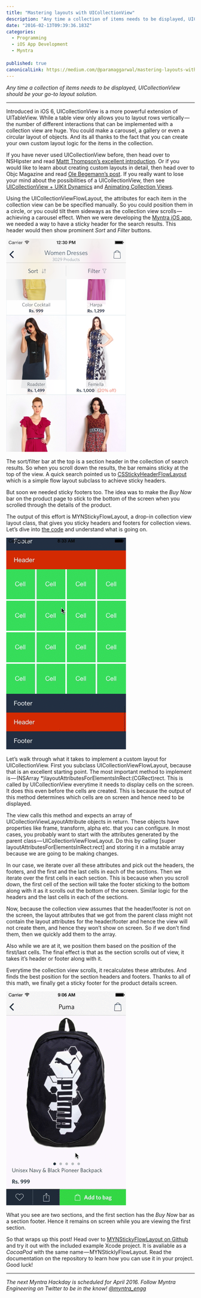 ```yaml
---
title: "Mastering layouts with UICollectionView"
description: "Any time a collection of items needs to be displayed, UICollectionView should be your go-to layout solution. Introduced in iOS 6, UICollectionView is a more powerful extension of UITableView. While a…"
date: "2016-02-13T09:39:36.183Z"
categories: 
  - Programming
  - iOS App Development
  - Myntra

published: true
canonicalLink: https://medium.com/@paramaggarwal/mastering-layouts-with-uicollectionview-2ab0639dcc92
---
```


_Any time a collection of items needs to be displayed, UICollectionView should be your go-to layout solution._

---

Introduced in iOS 6, UICollectionView is a more powerful extension of UITableView. While a table view only allows you to layout rows vertically — the number of different interactions that can be implemented with a collection view are huge. You could make a carousel, a gallery or even a circular layout of objects. And its all thanks to the fact that you can create your own custom layout logic for the items in the collection.

If you have never used UICollectionView before, then head over to NSHipster and read [Mattt Thompson’s excellent introduction](http://t.umblr.com/redirect?z=http%3A%2F%2Fnshipster.com%2Fuicollectionview%2F&t=ZGFlNmI3ZTdhNjc3MWYxZWU4NzcyNTFkNDcyYzAxMmIyNzA3ZjI4OCxsZEpTQ1JKdQ%3D%3D). Or if you would like to learn about creating custom layouts in detail, then head over to Objc Magazine and read [Ole Begemann’s post](http://t.umblr.com/redirect?z=http%3A%2F%2Fwww.objc.io%2Fissue-3%2Fcollection-view-layouts.html&t=MGZmYmUwMjIxMmI3OTY5ZTZjYmNhMGVjNDUyZjViYjkzZWU2ZWFjOCxsZEpTQ1JKdQ%3D%3D). If you really want to lose your mind about the possibilities of a UICollectionView, then see [UICollectionView + UIKit Dynamics](http://t.umblr.com/redirect?z=http%3A%2F%2Fwww.objc.io%2Fissue-5%2Fcollection-views-and-uidynamics.html&t=OWM3ZmIzYzM2NmJlZDY0ZDIwNmE2ZmIyOGU2ZTk5YWU2YTA1Y2IwNSxsZEpTQ1JKdQ%3D%3D) and [Animating Collection Views](http://t.umblr.com/redirect?z=http%3A%2F%2Fwww.objc.io%2Fissue-12%2Fcollectionview-animations.html&t=NzgxZGY3NjkwMWViYWI2ZWJkZmE1ZDZhYjZmZWMzZDg1ZWM5OTAzNyxsZEpTQ1JKdQ%3D%3D).

Using the UICollectionViewFlowLayout, the attributes for each item in the collection view can be be specified manually. So you could position them in a circle, or you could tilt them sideways as the collection view scrolls — achieving a carousel effect. When we were developing the [Myntra iOS app](http://t.umblr.com/redirect?z=https%3A%2F%2Fitunes.apple.com%2Fin%2Fapp%2Fmyntra-indias-fashion-store%2Fid907394059%3Fmt%3D8&t=NTdiNTgzYmFkZmM2NWEyOTdjNTU0NTgzOWQzOWY3NTY4NjhlMWUzOSxsZEpTQ1JKdQ%3D%3D), we needed a way to have a sticky header for the search results. This header would then show prominent _Sort_ and _Filter_ buttons.

![](./asset-1.png)

The sort/filter bar at the top is a section header in the collection of search results. So when you scroll down the results, the bar remains sticky at the top of the view. A quick search pointed us to [CSStickyHeaderFlowLayout](http://t.umblr.com/redirect?z=https%3A%2F%2Fgithub.com%2Fjamztang%2FCSStickyHeaderFlowLayout&t=NjZjZDlkZjVjOWE4NDcyYjYzMWIyNzYzNTBkYjJiZmY3OWIzNzJiYyxsZEpTQ1JKdQ%3D%3D) which is a simple flow layout subclass to achieve sticky headers.

But soon we needed sticky footers too. The idea was to make the _Buy Now_ bar on the product page to stick to the bottom of the screen when you scrolled through the details of the product.

The output of this effort is MYNStickyFlowLayout, a drop-in collection view layout class, that gives you sticky headers and footers for collection views. Let’s dive into [the code](http://t.umblr.com/redirect?z=https%3A%2F%2Fgithub.com%2Fmyntra%2FMYNStickyFlowLayout%2Fblob%2Fmaster%2FClasses%2FMYNStickyFlowLayout.m&t=ZTgyMmZhZmUxN2NjY2ViMTc3NDdmMmY4Yjc2ODQyNDNiZDMzNjhmMSxsZEpTQ1JKdQ%3D%3D) and understand what is going on.

![](./asset-2.gif)

Let’s walk through what it takes to implement a custom layout for UICollectionView. First you subclass UICollectionViewFlowLayout, because that is an excellent starting point. The most important method to implement is — (NSArray \*)layoutAttributesForElementsInRect:(CGRect)rect. This is called by UICollectionView everytime it needs to display cells on the screen. It does this even before the cells are created. This is because the output of this method determines which cells are on screen and hence need to be displayed.

The view calls this method and expects an array of UICollectionViewLayoutAttribute objects in return. These objects have properties like frame, transform, alpha etc. that you can configure. In most cases, you probably want to start with the attributes generated by the parent class — UICollectionViewFlowLayout. Do this by calling \[super layoutAttributesForElementsInRect:rect\] and storing it in a mutable array because we are going to be making changes.

In our case, we iterate over all these attributes and pick out the headers, the footers, and the first and the last cells in each of the sections. Then we iterate over the first cells in each section. This is because when you scroll down, the first cell of the section will take the footer sticking to the bottom along with it as it scrolls out the bottom of the screen. Similar logic for the headers and the last cells in each of the sections.

Now, because the collection view assumes that the header/footer is not on the screen, the layout attributes that we got from the parent class might not contain the layout attributes for the header/footer and hence the view will not create them, and hence they won’t show on screen. So if we don’t find them, then we quickly add them to the array.

Also while we are at it, we position them based on the position of the first/last cells. The final effect is that as the section scrolls out of view, it takes it’s header or footer along with it.

Everytime the collection view scrolls, it recalculates these attributes. And finds the best position for the section headers and footers. Thanks to all of this math, we finally get a sticky footer for the product details screen.

![](./asset-3.gif)

What you see are two sections, and the first section has the _Buy Now_ bar as a section footer. Hence it remains on screen while you are viewing the first section.

So that wraps up this post! Head over to [MYNStickyFlowLayout on Github](http://t.umblr.com/redirect?z=https%3A%2F%2Fgithub.com%2Fmyntra%2FMYNStickyFlowLayout&t=NWUwYTBiNjFlY2Q5ZTk3Y2IzMDYwYWFmZTc1OWUyYTFkZDgyYTMwZSxsZEpTQ1JKdQ%3D%3D) and try it out with the included example Xcode project. It is avaliable as a _CocoaPod_ with the same name — MYNSticklyFlowLayout. Read the documentation on the repository to learn how you can use it in your project. Good luck!

---

_The next Myntra Hackday is scheduled for April 2016. Follow Myntra Engineering on Twitter to be in the know!_ [_@myntra\_engg_](https://twitter.com/myntra_engg)